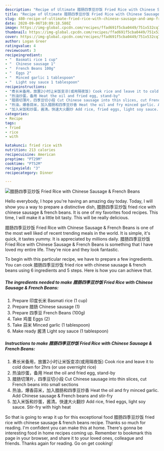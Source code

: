 ```yaml
---
description: "Recipe of Ultimate 腊肠四季豆炒饭 Fried Rice with Chinese Sausage &amp;amp; French Beans"
title: "Recipe of Ultimate 腊肠四季豆炒饭 Fried Rice with Chinese Sausage &amp;amp; French Beans"
slug: 480-recipe-of-ultimate-fried-rice-with-chinese-sausage-and-amp-french-beans
date: 2020-09-06T10:09:18.580Z
image: https://img-global.cpcdn.com/recipes/ffad691f5cba0449/751x532cq70/腊肠四季豆炒饭-fried-rice-with-chinese-sausage-french-beans-recipe-main-photo.jpg
thumbnail: https://img-global.cpcdn.com/recipes/ffad691f5cba0449/751x532cq70/腊肠四季豆炒饭-fried-rice-with-chinese-sausage-french-beans-recipe-main-photo.jpg
cover: https://img-global.cpcdn.com/recipes/ffad691f5cba0449/751x532cq70/腊肠四季豆炒饭-fried-rice-with-chinese-sausage-french-beans-recipe-main-photo.jpg
author: Logan Greer
ratingvalue: 4
reviewcount: 3
recipeingredient:
- "  Basmati rice 1 cup"
- "  Chinese sausage 1"
- "  French Beans 100g"
- "  Eggs 2"
- "  Minced garlic 1 tablespoon"
- "  Light soy sauce 1 tablespoon"
recipeinstructions:
- "煮长米备用，放置2小时让米饭变凉(或用隔夜饭) Cook rice and leave it to cold down for 2hrs (or use overnight rice)"
- "热油炒蛋，备用 Heat the oil and fried egg, stand-by"
- "腊肠切薄片，四季豆切小段 Cut Chinese sausage into thin slices, cut French beans into small sections"
- "热油，爆香蒜米，加入腊肠和四季豆炒香 Heat the oil and fry minced garlic. Add Chinese sausage &amp; French beans and stir-fry"
- "加入米饭和炒蛋，酱清。快速大火翻炒 Add rice, fried eggs, light soy sauce. Stir-fry with high heat"
categories:
- Recipe
tags:
- fried
- rice
- with

katakunci: fried rice with 
nutrition: 213 calories
recipecuisine: American
preptime: "PT29M"
cooktime: "PT52M"
recipeyield: "3"
recipecategory: Dinner

---
```



![腊肠四季豆炒饭 Fried Rice with Chinese Sausage &amp; French Beans](https://img-global.cpcdn.com/recipes/ffad691f5cba0449/751x532cq70/腊肠四季豆炒饭-fried-rice-with-chinese-sausage-french-beans-recipe-main-photo.jpg)

Hello everybody, I hope you're having an amazing day today. Today, I will show you a way to prepare a distinctive dish, 腊肠四季豆炒饭 fried rice with chinese sausage &amp; french beans. It is one of my favorites food recipes. This time, I will make it a little bit tasty. This will be really delicious.



腊肠四季豆炒饭 Fried Rice with Chinese Sausage &amp; French Beans is one of the most well liked of recent trending meals in the world. It is simple, it's quick, it tastes yummy. It is appreciated by millions daily. 腊肠四季豆炒饭 Fried Rice with Chinese Sausage &amp; French Beans is something that I have loved my entire life. They're nice and they look fantastic.


To begin with this particular recipe, we have to prepare a few ingredients. You can cook 腊肠四季豆炒饭 fried rice with chinese sausage &amp; french beans using 6 ingredients and 5 steps. Here is how you can achieve that.

##### The ingredients needed to make 腊肠四季豆炒饭 Fried Rice with Chinese Sausage &amp; French Beans:

1. Prepare  印度长米 Basmati rice (1 cup)
1. Prepare  腊肠 Chinese sausage (1)
1. Prepare  四季豆 French Beans (100g)
1. Take  鸡蛋 Eggs (2)
1. Take  蒜米 Minced garlic (1 tablespoon)
1. Make ready  酱清 Light soy sauce (1 tablespoon)




##### Instructions to make 腊肠四季豆炒饭 Fried Rice with Chinese Sausage &amp; French Beans:

1. 煮长米备用，放置2小时让米饭变凉(或用隔夜饭) Cook rice and leave it to cold down for 2hrs (or use overnight rice)
1. 热油炒蛋，备用 Heat the oil and fried egg, stand-by
1. 腊肠切薄片，四季豆切小段 Cut Chinese sausage into thin slices, cut French beans into small sections
1. 热油，爆香蒜米，加入腊肠和四季豆炒香 Heat the oil and fry minced garlic. Add Chinese sausage &amp; French beans and stir-fry
1. 加入米饭和炒蛋，酱清。快速大火翻炒 Add rice, fried eggs, light soy sauce. Stir-fry with high heat




So that is going to wrap it up for this exceptional food 腊肠四季豆炒饭 fried rice with chinese sausage &amp; french beans recipe. Thanks so much for reading. I'm confident you can make this at home. There's gonna be interesting food in home recipes coming up. Remember to bookmark this page in your browser, and share it to your loved ones, colleague and friends. Thanks again for reading. Go on get cooking!
